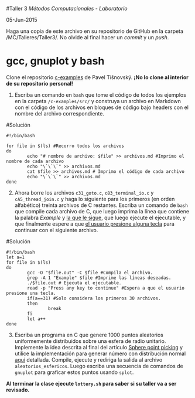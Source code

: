 #Taller 3
*Métodos Computacionales - Laboratorio*

05-Jun-2015

Haga una copia de este archivo en su repositorio de GitHub en la carpeta /MC/Talleres/Taller3/. No olvide al final hacer un *commit* y un *push*.

# gcc, gnuplot y bash

Clone el repositorio [c-examples](https://github.com/tisnik/c-examples) de Pavel Tišnovský. **¡No lo clone al interior de su repositorio personal!**

1. Escriba un comando en `bash` que tome el código de todos los ejemplos en la carpeta `/c-examples/src/` y construya un archivo en Markdown con el código de los archivos en bloques de código bajo headers con el nombre del archivo correspondiente.

#Solución
```
#!/bin/bash

for file in $(ls) #Recorro todos los archivos
do
        echo "# nombre de archivo: $file" >> archivos.md #Imprimo el nombre de cada archivo
        echo "\`\`\`" >> archivos.md
        cat $file >> archivos.md # Imprimo el código de cada archivo
        echo "\`\`\`" >> archivos.md
done
```

2. Ahora borre los archivos `c31_goto.c`, `c83_terminal_io.c` y `cA5_thread_join.c` y haga lo siguiente para los primeros (en orden alfabético) treinta archivos de C restantes.  Escriba un comando de `bash` que compile cada archivo de C, que luego imprima la línea que contiene la palabra *Example* y [la que le sigue](http://stackoverflow.com/questions/19274127/how-do-you-grep-a-file-and-get-the-next-5-lines), que luego ejecute el ejecutable, y que finalmente espere a que [el usuario presione alguna tecla](http://www.linuxquestions.org/questions/linux-general-1/how-to-make-shell-script-wait-for-key-press-to-proceed-687491/) para continuar con el siguiente archivo. 

#Solución
```
#!/bin/bash
let a=1
for file in $(ls)
do
        gcc -O "$file.out" -C $file #Compila el archivo.
        grep -A 1 "Example" $file #Imprime las líneas deseadas.
        ./$file.out # Ejecuta el ejecutable.
        read -p "Press any key to continue" #Espera a que el usuario presione una tecla.
        if(a==31) #Solo considera los primeros 30 archivos.
        then
                break
        fi        
        let a++
done
```
3. Escriba un programa en C que genere 1000 puntos aleatorios uniformemente distribuidos sobre una esfera de radio unitario. Implemente la idea descrita al final del artículo [Sphere point picking](http://mathworld.wolfram.com/SpherePointPicking.html) y utilice la implementación para generar número con distribución normal [aquí](http://c-faq.com/lib/gaussian.html) detallada. Compile, ejecute y rediriga la salida al archivo `aleatorios_esfericos`. Luego escriba una secuencia de comandos de `gnuplot` para graficar estos puntos usando `splot`.


**Al terminar la clase ejecute `lottery.sh` para saber si su taller va a ser revisado.**
